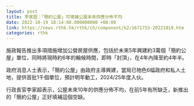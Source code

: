 ```yaml
---
layout: post
title: 李家超：「簡約公屋」可填補公屋未來供應分佈不均
date: 2022-10-19 18:14:08.000000000 +08:00
link: https://news.rthk.hk/rthk/ch/component/k2/1671753-20221019.htm
categories: rthk
---
```


施政報告推出多項措施增加公營房屋供應，包括於未來5年興建約3萬個「簡約公屋」單位，同時將現時約6年的輪候時間，即時「封頂」，在4年內降至約4年半。

政府消息人士表示，「簡約公屋」由政府主導興建，當局已物色6幅政府和私人土地，提供首批1千個單位，預計明年動工，2024/25年度入伙。

行政長官李家超表示，公屋未來10年的供應分佈不均，在前5年有所缺乏，新推出的「簡約公屋」正好填補這個空缺。
